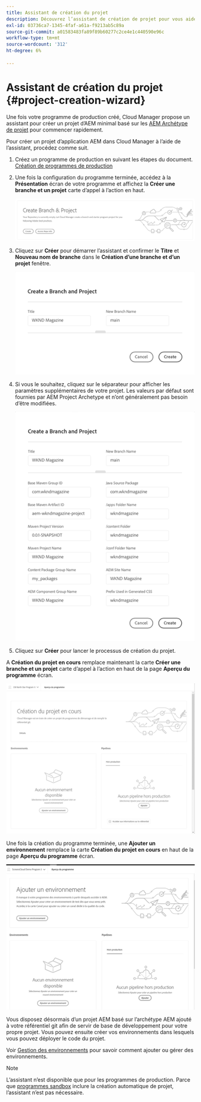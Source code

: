 ```yaml
---
title: Assistant de création du projet
description: Découvrez l’assistant de création de projet pour vous aider à configurer rapidement votre projet après avoir créé votre programme de production.
exl-id: 03736ca7-1345-4faf-a61a-f9213ab5c89a
source-git-commit: a01583483fa89f89b60277c2ce4e1c440590e96c
workflow-type: tm+mt
source-wordcount: '312'
ht-degree: 6%

---
```


# Assistant de création du projet {#project-creation-wizard}

Une fois votre programme de production créé, Cloud Manager propose un assistant pour créer un projet d’AEM minimal basé sur les [AEM Archétype de projet](https://experienceleague.adobe.com/docs/experience-manager-core-components/using/developing/archetype/overview.html?lang=fr) pour commencer rapidement.

Pour créer un projet d’application AEM dans Cloud Manager à l’aide de l’assistant, procédez comme suit.

1. Créez un programme de production en suivant les étapes du document. [Création de programmes de production](creating-production-programs.md)

1. Une fois la configuration du programme terminée, accédez à la **Présentation** écran de votre programme et affichez la **Créer une branche et un projet** carte d’appel à l’action en haut.

   ![Assistance à l’appel à l’action pour l’assistant](assets/create-wizard1.png)

1. Cliquez sur **Créer** pour démarrer l’assistant et confirmer le **Titre** et **Nouveau nom de branche** dans le **Création d’une branche et d’un projet** fenêtre.

   ![Création d’une branche et d’un projet](assets/create-wizard2.png)

1. Si vous le souhaitez, cliquez sur le séparateur pour afficher les paramètres supplémentaires de votre projet. Les valeurs par défaut sont fournies par AEM Project Archetype et n’ont généralement pas besoin d’être modifiées.

   ![Paramètres de projet supplémentaires](assets/create-wizard5.png)

1. Cliquez sur **Créer** pour lancer le processus de création du projet.


A **Création du projet en cours** remplace maintenant la carte **Créer une branche et un projet** carte d’appel à l’action en haut de la page **Aperçu du programme** écran.

![Création du projet en cours](assets/create-wizard3.png)

Une fois la création du programme terminée, une **Ajouter un environnement** remplace la carte **Création du projet en cours** en haut de la page **Aperçu du programme** écran.

![Ajouter un environnement](assets/create-wizard4.png)

Vous disposez désormais d’un projet AEM basé sur l’archétype AEM ajouté à votre référentiel git afin de servir de base de développement pour votre propre projet. Vous pouvez ensuite créer vos environnements dans lesquels vous pouvez déployer le code du projet.

Voir [Gestion des environnements](/help/implementing/cloud-manager/manage-environments.md) pour savoir comment ajouter ou gérer des environnements.

>[!NOTE]
>
>L’assistant n’est disponible que pour les programmes de production. Parce que [programmes sandbox](introduction-sandbox-programs.md#auto-creation) inclure la création automatique de projet, l’assistant n’est pas nécessaire.